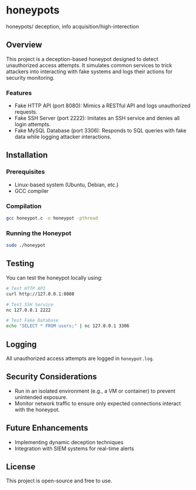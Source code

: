 # honeypots
honeypots/ deception, info acquisition/high-interection

## Overview
This project is a deception-based honeypot designed to detect unauthorized access attempts. It simulates common services to trick attackers into interacting with fake systems and logs their actions for security monitoring.

### Features
- Fake HTTP API (port 8080): Mimics a RESTful API and logs unauthorized requests.
- Fake SSH Server (port 2222): Imitates an SSH service and denies all login attempts.
- Fake MySQL Database (port 3306): Responds to SQL queries with fake data while logging attacker interactions.

## Installation
### Prerequisites
- Linux-based system (Ubuntu, Debian, etc.)
- GCC compiler

### Compilation
```bash
gcc honeypot.c -o honeypot -pthread
```

### Running the Honeypot
```bash
sudo ./honeypot
```

## Testing
You can test the honeypot locally using:
```bash
# Test HTTP API
curl http://127.0.0.1:8080

# Test SSH Service
nc 127.0.0.1 2222

# Test Fake Database
echo "SELECT * FROM users;" | nc 127.0.0.1 3306
```

## Logging
All unauthorized access attempts are logged in `honeypot.log`.

## Security Considerations
- Run in an isolated environment (e.g., a VM or container) to prevent unintended exposure.
- Monitor network traffic to ensure only expected connections interact with the honeypot.

## Future Enhancements
- Implementing dynamic deception techniques
- Integration with SIEM systems for real-time alerts

## License
This project is open-source and free to use.


